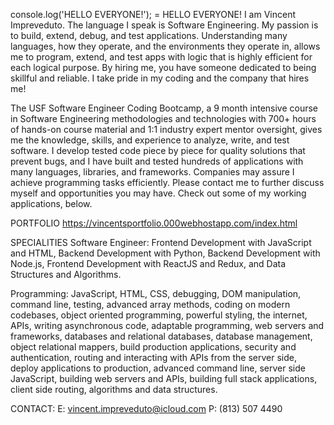 console.log('HELLO EVERYONE!'); = HELLO EVERYONE! 
I am Vincent Impreveduto. The language I speak is Software Engineering. My passion is to build, extend, debug, and test applications. Understanding many languages, how they operate, and the environments they operate in, allows me to program, extend, and test apps with logic that is highly efficient for each logical purpose. By hiring me, you have someone dedicated to being skillful and reliable. I take pride in my coding and the company that hires me! 

The USF Software Engineer Coding Bootcamp, a 9 month intensive course in Software Engineering methodologies and technologies with 700+ hours of hands-on course material and 1:1 industry expert mentor oversight, gives me the knowledge, skills, and experience to analyze, write, and test software. I develop tested code piece by piece for quality solutions that prevent bugs, and I have built and tested hundreds of applications with many languages, libraries, and frameworks. Companies may assure I achieve programming tasks efficiently. Please contact me to further discuss myself and opportunities you may have. Check out some of my working applications, below.

PORTFOLIO
https://vincentsportfolio.000webhostapp.com/index.html

SPECIALITIES
Software Engineer: 
Frontend Development with JavaScript and HTML, Backend Development with Python, Backend Development with Node.js, Frontend Development with ReactJS and Redux, and Data Structures and Algorithms.

Programming:
JavaScript, HTML, CSS, debugging, DOM manipulation, command line, testing, advanced array methods, coding on modern codebases, object oriented programming, powerful styling, the internet, APIs, writing asynchronous code, adaptable programming, web servers and frameworks, databases and relational databases, database management, object relational mappers, build production applications, security and authentication, routing and interacting with APIs from the server side, deploy applications to production, advanced command line, server side JavaScript, building web servers and APIs, building full stack applications, client side routing, algorithms and data structures.

CONTACT:
E: vincent.impreveduto@icloud.com
P: (813) 507 4490

<!---
git-pok/git-pok is a ✨ special ✨ repository because its `README.md` (this file) appears on your GitHub profile.
You can click the Preview link to take a look at your changes.
--->
